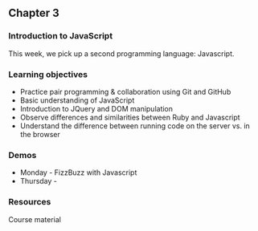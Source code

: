 ## Chapter 3

### Introduction to JavaScript
This week, we pick up a second programming language: Javascript.

### Learning objectives
* Practice pair programming & collaboration using Git and GitHub
* Basic understanding of JavaScript
* Introduction to JQuery and DOM manipulation
* Observe differences and similarities between Ruby and Javascript
* Understand the difference between running code on the server vs. in the browser

### Demos
* Monday - FizzBuzz with Javascript
* Thursday - 

### Resources
Course material 

